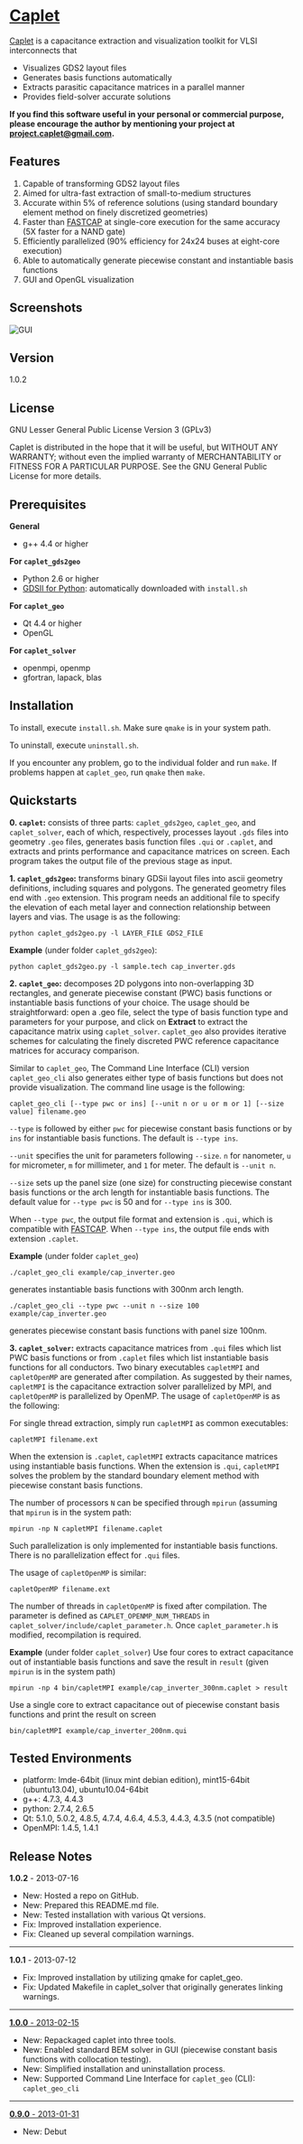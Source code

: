 [Caplet]
========

[Caplet] is a capacitance extraction and visualization toolkit for VLSI interconnects that

- Visualizes GDS2 layout files
- Generates basis functions automatically
- Extracts parasitic capacitance matrices in a parallel manner 
- Provides field-solver accurate solutions

**If you find this software useful in your personal or commercial purpose, please encourage the author by mentioning your project at <project.caplet@gmail.com>.**


Features
--------
1. Capable of transforming GDS2 layout files
2. Aimed for ultra-fast extraction of small-to-medium structures
3. Accurate within 5% of reference solutions (using standard boundary element method on finely discretized geometries)
4. Faster than [FASTCAP] at single-core execution for the same accuracy (5X faster for a NAND gate)
5. Efficiently parallelized (90% efficiency for 24x24 buses at eight-core execution)
6. Able to automatically generate piecewise constant and instantiable basis functions 
7. GUI and OpenGL visualization


Screenshots
-----------
![GUI](http://www.mit.edu/~yuchsiao/caplet/img/gui_piecewise_constant_basis_function.png "GUI and Piecewise constant basis functions")

Version
-------
1.0.2


License
-------
GNU Lesser General Public License Version 3 (GPLv3)

Caplet is distributed in the hope that it will be useful, but WITHOUT ANY WARRANTY; without even the implied warranty of MERCHANTABILITY or FITNESS FOR A PARTICULAR PURPOSE.  See the GNU General Public License for more details.


Prerequisites
-------------

**General** 

* g++ 4.4 or higher

**For `caplet_gds2geo`**

* Python 2.6 or higher
* [GDSII for Python](http://gdspy.sourceforge.net/): automatically downloaded with `install.sh`

**For `caplet_geo`**

* Qt 4.4 or higher
* OpenGL

**For `caplet_solver`**

* openmpi, openmp
* gfortran, lapack, blas


Installation
------------

To install, execute `install.sh`. Make sure `qmake` is in your system path.

To uninstall, execute `uninstall.sh`.

If you encounter any problem, go to the individual folder and run `make`.
If problems happen at `caplet_geo`, run `qmake` then `make`.


Quickstarts
-----------

**0. `caplet`:** consists of three parts: `caplet_gds2geo`, `caplet_geo`, and `caplet_solver`, each of which, respectively, processes layout `.gds` files into geometry `.geo` files, generates basis function files `.qui` or `.caplet`, and extracts and prints performance and capacitance matrices on screen. Each program takes the output file of the previous stage as input.

**1. `caplet_gds2geo`:** transforms binary GDSii layout files into ascii geometry definitions, including squares and polygons. The generated geometry files end with `.geo` extension. This program needs an additional file to specify the elevation of each metal layer and connection relationship between layers and vias. The usage is as the following:

```
python caplet_gds2geo.py -l LAYER_FILE GDS2_FILE
```

**Example** (under folder `caplet_gds2geo`):

```
python caplet_gds2geo.py -l sample.tech cap_inverter.gds
```
 
**2. `caplet_geo`:** decomposes 2D polygons into non-overlapping 3D rectangles, and generate piecewise constant (PWC) basis functions or instantiable basis functions of your choice. The usage should be straightforward: open a .geo file, select the type of basis function type and parameters for your purpose, and click on **Extract** to extract the capacitance matrix using `caplet_solver`. `caplet_geo` also provides iterative schemes for calculating the finely discreted PWC reference capacitance matrices for accuracy comparison.

Similar to `caplet_geo`, The Command Line Interface (CLI) version `caplet_geo_cli` also generates either type of basis functions but does not provide visualization. The command line usage is the following:

```
caplet_geo_cli [--type pwc or ins] [--unit n or u or m or 1] [--size value] filename.geo
```

`--type` is followed by either `pwc` for piecewise constant basis functions or by `ins` for instantiable basis functions. The default is `--type ins`.

`--unit` specifies the unit for parameters following `--size`. `n` for nanometer, `u` for micrometer, `m` for millimeter, and `1` for meter. The default is `--unit n`.

`--size` sets up the panel size (one size) for constructing piecewise constant basis functions or the arch length for instantiable basis functions. The default value for `--type pwc` is 50 and for `--type ins` is 300.

When `--type pwc`, the output file format and extension is `.qui`, which is compatible with [FASTCAP]. When `--type ins`, the output file ends with extension `.caplet`.

**Example** (under folder `caplet_geo`)

```
./caplet_geo_cli example/cap_inverter.geo 
```

generates instantiable basis functions with 300nm arch length.

```
./caplet_geo_cli --type pwc --unit n --size 100 example/cap_inverter.geo
```

generates piecewise constant basis functions with panel size 100nm.

**3. `caplet_solver`:** extracts capacitance matrices from `.qui` files which list PWC basis functions or from `.caplet` files which list instantiable basis functions for all conductors. Two binary executables `capletMPI` and `capletOpenMP` are generated after compilation. As suggested by their names, `capletMPI` is the capacitance extraction solver parallelized by MPI, and `capletOpenMP` is parallelized by OpenMP. The usage of `capletOpenMP` is as the following:

For single thread extraction, simply run `capletMPI` as common executables:

```
capletMPI filename.ext
```

When the extension is `.caplet`, `capletMPI` extracts capacitance matrices using instantiable basis functions. When the extension is `.qui`, `capletMPI` solves the problem by the standard boundary element method with piecewise constant basis functions.

The number of processors `N` can be specified through `mpirun` (assuming that `mpirun` is in the system path:

```
mpirun -np N capletMPI filename.caplet
```

Such parallelization is only implemented for instantiable basis functions. There is no parallelization effect for `.qui` files.

The usage of `capletOpenMP` is similar:

```
capletOpenMP filename.ext
```

The number of threads in `capletOpenMP` is fixed after compilation. The parameter is defined as `CAPLET_OPENMP_NUM_THREADS` in `caplet_solver/include/caplet_parameter.h`. Once `caplet_parameter.h` is modified, recompilation is required.

**Example** (under folder `caplet_solver`)
Use four cores to extract capacitance out of instantiable basis functions and save the result in `result` (given `mpirun` is in the system path)

```
mpirun -np 4 bin/capletMPI example/cap_inverter_300nm.caplet > result
```

Use a single core to extract capacitance out of piecewise constant basis functions and print the result on screen

```
bin/capletMPI example/cap_inverter_200nm.qui
```


Tested Environments
-------------------

* platform: lmde-64bit (linux mint debian edition), mint15-64bit (ubuntu13.04), ubuntu10.04-64bit
* g++: 4.7.3, 4.4.3
* python: 2.7.4, 2.6.5 
* Qt: 5.1.0, 5.0.2, 4.8.5, 4.7.4, 4.6.4, 4.5.3, 4.4.3, 4.3.5 (not compatible)
* OpenMPI: 1.4.5, 1.4.1


Release Notes
-------------
**1.0.2** - 2013-07-16

* New: Hosted a repo on GitHub.
* New: Prepared this README.md file.
* New: Tested installation with various Qt versions.
* Fix: Improved installation experience.
* Fix: Cleaned up several compilation warnings.

_________
**1.0.1** - 2013-07-12

* Fix: Improved installation by utilizing qmake for caplet_geo.
* Fix: Updated Makefile in caplet_solver that originally generates linking warnings.

__________
[**1.0.0** - 2013-02-15](http://sourceforge.net/projects/caplet/files/?source=navbar)

* New: Repackaged caplet into three tools.
* New: Enabled standard BEM solver in GUI (piecewise constant basis functions with collocation testing).
* New: Simplified installation and uninstallation process.
* New: Supported Command Line Interface for `caplet_geo` (CLI): `caplet_geo_cli`

__________
[**0.9.0** - 2013-01-31](http://sourceforge.net/projects/caplet/files/?source=navbar)
    
* New: Debut


[Caplet]: http://www.rle.mit.edu/cpg/codes/caplet/
[FASTCAP]: http://www.rle.mit.edu/cpg/research_codes.htm


